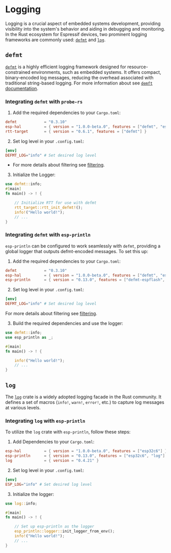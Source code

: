 # Logging

​Logging is a crucial aspect of embedded systems development, providing visibility into the system's behavior and aiding in debugging and monitoring. In the Rust ecosystem for Espressif devices, two prominent logging frameworks are commonly used: [`defmt`][defmt] and [`log`][log].

## `defmt`

[`defmt`][defmt] is a highly efficient logging framework designed for resource-constrained environments, such as embedded systems. It offers compact, binary-encoded log messages, reducing the overhead associated with traditional string-based logging.​ For more information about see [`demft` documentation][defmt-documentation].

### Integrating `defmt` with `probe-rs`

1. Add the required dependencies to your `Cargo.toml`:
```toml
defmt            = "0.3.10"
esp-hal          = { version = "1.0.0-beta.0", features = ["defmt", "esp32c6"] }
rtt-target       = { version = "0.6.1", features = ["defmt"] }
```

2. Set log level in your `.config.toml`:
```toml
[env]
DEFMT_LOG="info" # Set desired log level
```
   - For more details about filtering see [filtering].

3. Initialize the Logger:
```rust
use defmt::info;
#[main]
fn main() -> ! {

    // Initialize RTT for use with defmt
    rtt_target::rtt_init_defmt!();
    info!("Hello world!");
    // ...
}
```

### Integrating `defmt` with `esp-println`

`esp-println` can be configured to work seamlessly with `defmt`, providing a global logger that outputs defmt-encoded messages. To set this up:​

1. Add the required dependencies to your `Cargo.toml`:
```toml
defmt            = "0.3.10"
esp-hal          = { version = "1.0.0-beta.0", features = ["defmt", "esp32c6"] }
esp-println      = { version = "0.13.0", features = ["defmt-espflash", "esp32c6"] }
```
2. Set log level in your `.config.toml`:
```toml
[env]
DEFMT_LOG="info" # Set desired log level
```
For more details about filtering see [filtering].

3. Build the required dependencies and use the logger:
```rust
use defmt::info;
use esp_println as _;

#[main]
fn main() -> ! {

    info!("Hello world!");
    // ...
}
```

## `log`

The [`log`][log] crate is a widely adopted logging facade in the Rust community. It defines a set of macros (`info!`, `warn!`, `error!`, etc.) to capture log messages at various levels.

### Integrating `log` with `esp-println`

To utilize the `log` crate with `esp-println`, follow these steps:​

1. Add Dependencies to your `Cargo.toml`:
```toml
esp-hal          = { version = "1.0.0-beta.0", features = ["esp32c6"] }
esp-println      = { version = "0.13.0", features = ["esp32c6", "log"] }
log              = { version = "0.4.21" }
```

2. Set log level in your `.config.toml`:
```toml
[env]
ESP_LOG="info" # Set desired log level
```

3. Initialize the logger:
```rust
use log::info;

#[main]
fn main() -> ! {

    // Set up esp-println as the logger
    esp_println::logger::init_logger_from_env();
    info!("Hello world!");
    // ...
}
```

[log]: https://crates.io/crates/log
[defmt]: https://crates.io/crates/defmt
[defmt-documentation]: https://defmt.ferrous-systems.com/introduction
[filtering]: https://defmt.ferrous-systems.com/filtering#filtering
